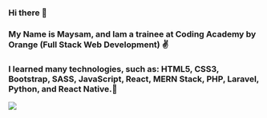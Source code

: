 ### Hi there 👋
### My Name is Maysam, and Iam a trainee at Coding Academy by Orange (Full Stack Web Development) ✌
### I learned many technologies, such as: HTML5, CSS3, Bootstrap, SASS, JavaScript, React, MERN Stack, PHP, Laravel, Python, and React Native.🤗
<!--
**MaysamTurk/MaysamTurk** is a ✨ _special_ ✨ repository because its `README.md` (this file) appears on your GitHub profile.

Here are some ideas to get you started:

- 🔭 I’m currently working on ...
- 🌱 I’m currently learning ...
- 👯 I’m looking to collaborate on ...
- 🤔 I’m looking for help with ...
- 💬 Ask me about ...
- 📫 How to reach me: ...
- 😄 Pronouns: ...
- ⚡ Fun fact: ...
-->
<img src="https://media.giphy.com/media/RN2RoRnu8mELtqNuEo/giphy.gif">
